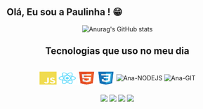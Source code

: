 ## Olá, Eu sou a Paulinha ! 😁
<div align="center">

![Anurag's GitHub stats](https://github-readme-stats.vercel.app/api?username=Paulinha&show_icons=true&theme=radical) 



## Tecnologias que uso no meu dia

<div style="display: inline_block"><br>
  <img align="center" alt="Ana-JS" height="30" width="40" src="https://raw.githubusercontent.com/devicons/devicon/master/icons/javascript/javascript-plain.svg">
  <img align="center" alt="Ana-REACT" height="30" width="40" src="https://raw.githubusercontent.com/devicons/devicon/master/icons/react/react-original.svg">
  <img align="center" alt="Ana-HTML" height="30" width="40" src="https://raw.githubusercontent.com/devicons/devicon/master/icons/html5/html5-original.svg">
  <img align="center" alt="Ana-CSS" height="30" width="40" src="https://raw.githubusercontent.com/devicons/devicon/master/icons/css3/css3-original.svg">
  <img align="center" alt="Ana-NODEJS" height="30" width="40" src="https://cdn.jsdelivr.net/gh/devicons/devicon/icons/nodejs/nodejs-original.svg" />
  <img align="center" alt="Ana-GIT" height="30" width="40" src="https://cdn.jsdelivr.net/gh/devicons/devicon/icons/git/git-original.svg" />
</div>
 
 
 ###
 
<div> 
 <a href="https://github.com/Paulinha2903" target="_blank"><img src="https://img.shields.io/badge/Discord-7289DA?style=for-the-badge&logo=discord&logoColor=white" target="_blank"></a> 
  <a href = "mailto:contatopaulinha2903@live.com"><img src="https://img.shields.io/badge/Microsoft_Outlook-0078D4?style=for-the-badge&logo=microsoft-outlook&logoColor=white target="_blank"></a>
  <a href="https://www.linkedin.com/in/ana-paula-ferreira-👩🏻%E2%80%8D💻-ab2a79159/" target="_blank"><img src="https://img.shields.io/badge/-LinkedIn-%230077B5?style=for-the-badge&logo=linkedin&logoColor=white" target="_blank"></a>
   <a href="https://api.whatsapp.com/send?phone=+5511940885288"><img src="https://img.shields.io/badge/WhatsApp-25D366?style=for-the-badge&logo=whatsapp&logoColor=white" target="_blank">
</div>
